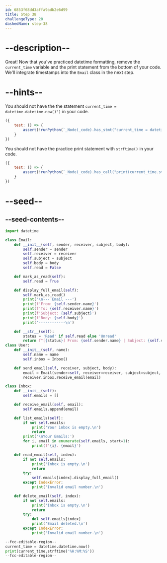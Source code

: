 ```yaml
---
id: 6853f68dd3affa9adb2e6d99
title: Step 38
challengeType: 20
dashedName: step-38
---
```


# --description--

Great! Now that you've practiced datetime formatting, remove the `current_time` variable and the print statement from the bottom of your code. We'll integrate timestamps into the `Email` class in the next step.

# --hints--

You should not have the the statement `current_time = datetime.datetime.now()")` in your code.

```js
({
    test: () => {
        assert(!runPython(`_Node(_code).has_stmt("current_time = datetime.datetime.now()")`));
    }
})
```

You should not have the practice print statement with `strftime()` in your code.

```js
({
    test: () => {
        assert(!runPython(`_Node(_code).has_call("print(current_time.strftime('%H:%M:%S'))")`));
    }
})
```

# --seed--

## --seed-contents--

```py
import datetime

class Email:
    def __init__(self, sender, receiver, subject, body):
        self.sender = sender
        self.receiver = receiver
        self.subject = subject
        self.body = body
        self.read = False

    def mark_as_read(self):
        self.read = True

    def display_full_email(self):
        self.mark_as_read()
        print('\n--- Email ---')
        print(f'From: {self.sender.name}')
        print(f'To: {self.receiver.name}')
        print(f'Subject: {self.subject}')
        print(f'Body: {self.body}')
        print('------------\n')

    def __str__(self):
        status = 'Read' if self.read else 'Unread'
        return f"[{status}] From: {self.sender.name} | Subject: {self.subject}"
class User:
    def __init__(self, name):
        self.name = name
        self.inbox = Inbox()

    def send_email(self, receiver, subject, body):
        email = Email(sender=self, receiver=receiver, subject=subject, body=body)
        receiver.inbox.receive_email(email)

class Inbox:
    def __init__(self):
        self.emails = []

    def receive_email(self, email):
        self.emails.append(email)

    def list_emails(self):
        if not self.emails:
            print('Your inbox is empty.\n')
            return
        print('\nYour Emails:')
        for i, email in enumerate(self.emails, start=1):
            print(f'{i}. {email}')

    def read_email(self, index):
        if not self.emails:
            print('Inbox is empty.\n')
            return
        try:
            self.emails[index].display_full_email()
        except IndexError:
            print('Invalid email number.\n')

    def delete_email(self, index):
        if not self.emails:
            print('Inbox is empty.\n')
            return
        try:
            del self.emails[index]
            print('Email deleted.\n')
        except IndexError:
            print('Invalid email number.\n')

--fcc-editable-region--
current_time = datetime.datetime.now()
print(current_time.strftime('%H:%M:%S'))
--fcc-editable-region--
```
